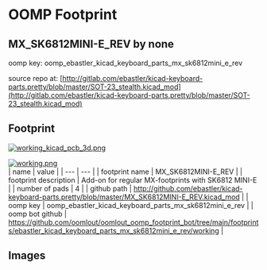 # OOMP Footprint  
## MX_SK6812MINI-E_REV  by none  
  
oomp key: oomp_ebastler_kicad_keyboard_parts_mx_sk6812mini_e_rev  
  
source repo at: [http://gitlab.com/ebastler/kicad-keyboard-parts.pretty/blob/master/SOT-23_stealth.kicad_mod](http://gitlab.com/ebastler/kicad-keyboard-parts.pretty/blob/master/SOT-23_stealth.kicad_mod)  
## Footprint  
  
[![working_kicad_pcb_3d.png](working_kicad_pcb_3d_600.png)](working_kicad_pcb_3d.png)  
  
[![working.png](working_600.png)](working.png)  
| name | value | 
| --- | --- | 
| footprint name | MX_SK6812MINI-E_REV | 
| footprint description | Add-on for regular MX-footprints with SK6812 MINI-E | 
| number of pads | 4 | 
| github path | http://github.com/ebastler/kicad-keyboard-parts.pretty/blob/master/MX_SK6812MINI-E_REV.kicad_mod | 
| oomp key | oomp_ebastler_kicad_keyboard_parts_mx_sk6812mini_e_rev | 
| oomp bot github | https://github.com/oomlout/oomlout_oomp_footprint_bot/tree/main/footprints/ebastler_kicad_keyboard_parts_mx_sk6812mini_e_rev/working | 
## Images  
